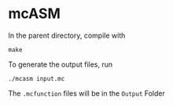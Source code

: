 # mcASM

In the parent directory, compile with

    make

To generate the output files, run
    
    ./mcasm input.mc

The `.mcfunction` files will be in the `Output` Folder